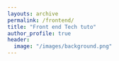 ```yaml
---
layouts: archive
permalink: /frontend/
title: "Front end Tech tuto"
author_profile: true
header:
  image: "/images/background.png"
---
```

